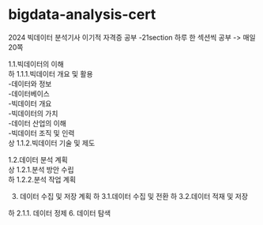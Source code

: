 # bigdata-analysis-cert
2024 빅데이터 분석기사 이기적 자격증 공부
-21section 하루 한 섹션씩 공부 -> 매일 20쪽

1.1.빅데이터의 이해  
하 1.1.1.빅데이터 개요 및 활용  
  -데이터와 정보  
  -데이터베이스  
  -빅데이터 개요  
  -빅데이터의 가치  
  -데이터 산업의 이해  
  -빅데이터 조직 및 인력  
상 1.1.2.빅데이터 기술 및 제도  
  
1.2.데이터 분석 계획  
상 1.2.1.분석 방안 수립  
하 1.2.2.분석 작업 계획

3. 데이터 수집 및 저장 계획
하 3.1.데이터 수집 및 전환
하 3.2.데이터 적재 및 저장

하 2.1.1. 데이터 정제
6. 데이터 탐색
